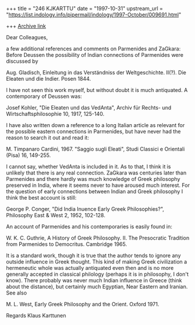 +++
title = "246 KJKARTTU"
date = "1997-10-31"
upstream_url = "https://list.indology.info/pipermail/indology/1997-October/009691.html"

+++
[Archive link](https://list.indology.info/pipermail/indology/1997-October/009691.html)

Dear Colleagues,

a few additional references and comments on Parmenides and ZaGkara:
Before Deussen the possibility of Indian connections of Parmenides were
discussed by

Aug. Gladisch, Einleitung in das Verständniss der Weltgeschichte. II(?).
Die Eleaten und die Indier. Posen 1844.

I have not seen this work myself, but without doubt it is much
antiquated. A contemporary of Deussen was:

Josef Kohler, "Die Eleaten und das VedAnta", Archiv für Rechts- und
Wirtschaftsphilosophie 10, 1917, 125-140.

I have also written down a reference to a long Italian article as
relevant for the possible eastern connections in Parmenides, but have
never had the reason to search it out and read it:

M. Timpanaro Cardini, 1967. "Saggio sugli Eleati", Studi Classici e
Orientali (Pisa) 16, 149-255.

I cannot say, whether VedAnta is included in  it. As to that, I think it
is unlikely that there is any real connection. ZaGkara was centuries
later than Parmenides and there hardly was much knowledge of Greek
philosophy preserved in India, where it seems never to have aroused much
interest.
For the question of early connections between Indian and Greek
philosophy I think the best account is still:

George P. Conger, "Did India Inuence Early Greek Philosophies?",
Philosophy East & West 2, 1952, 102-128.

An account of Parmenides and his contemporaries is easily found in:

W. K. C. Guthrie, A History of Greek Philosophy. II. The Presocratic
Tradition from Parmenides to Democritus. Cambridge 1965.

It is a standard work, though it is true that the author tends to ignore
any outside influence in Greek thought. This kind of making Greek
civilization a hermeneutic whole was actually antiquated even then and
is no more generally accepted in classical philology (perhaps it is in
philosophy, I don't know). There probably was never much Indian
influence in Greece (think about the distance), but certainly much
Egyptian, Near Eastern and Iranian. See also

M. L. West, Early Greek Philosophy and the Orient. Oxford 1971.

Regards
Klaus Karttunen



